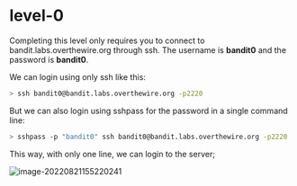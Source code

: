 # level-0

Completing this level only requires you to connect to bandit.labs.overthewire.org through ssh. The username is **bandit0** and the password is **bandit0**.

We can login using only ssh like this:
```Bash
> ssh bandit0@bandit.labs.overthewire.org -p2220
```

But we can also login using sshpass for the password in a single command line:
```Bash
> sshpass -p "bandit0" ssh bandit0@bandit.labs.overthewire.org -p2220
```

This way, with only one line, we can login to the server;

![image-20220821155220241](C:\Users\gabca\AppData\Roaming\Typora\typora-user-images\image-20220821155220241.png)